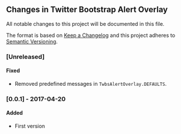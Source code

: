 ## Changes in Twitter Bootstrap Alert Overlay

All notable changes to this project will be documented in this file.

The format is based on [Keep a Changelog](http://keepachangelog.com/) and this project adheres to [Semantic Versioning](http://semver.org/).

### [Unreleased]

#### Fixed
* Removed predefined messages in `TwbsAlertOverlay.DEFAULTS`.

### [0.0.1] - 2017-04-20

#### Added
* First version